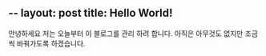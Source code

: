 --
layout: post
title: Hello World!
----------------------------------------------------------------
안녕하세요 저는 오늘부터 이 블로그를 관리 하려 합니다.
아직은 아무것도 없지만 조금씩 바꿔가도록 하겠습니다.